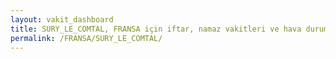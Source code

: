 ```yaml
---
layout: vakit_dashboard
title: SURY_LE_COMTAL, FRANSA için iftar, namaz vakitleri ve hava durumu - ilçe/eyalet seç
permalink: /FRANSA/SURY_LE_COMTAL/
---
```


<script type="text/javascript">
  var GLOBAL_COUNTRY = 'FRANSA';
  var GLOBAL_CITY = 'SURY_LE_COMTAL';
  var GLOBAL_STATE = '';
  var lat = 72;
  var lon = 21;
</script>
